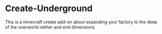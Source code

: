 # Create-Underground
This is a minecraft create add-on about expanding your factory to the deep of the overworld nether and end dimensions